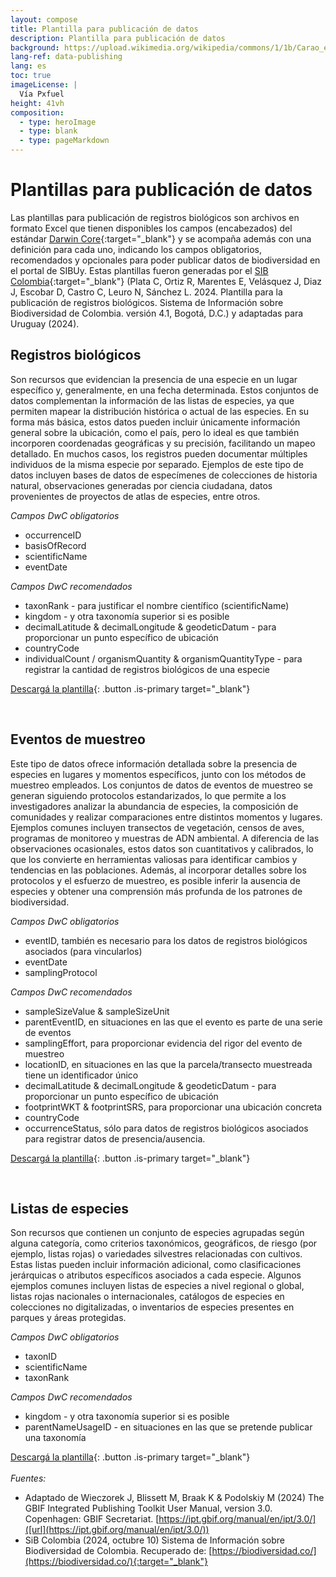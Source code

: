 ```yaml
---
layout: compose
title: Plantilla para publicación de datos
description: Plantilla para publicación de datos
background: https://upload.wikimedia.org/wikipedia/commons/1/1b/Carao_en_Uruguay.jpg
lang-ref: data-publishing
lang: es
toc: true
imageLicense: |
  Vía Pxfuel
height: 41vh
composition: 
  - type: heroImage
  - type: blank
  - type: pageMarkdown
---
```


# Plantillas para publicación de datos

Las plantillas para publicación de registros biológicos son archivos en formato Excel que tienen disponibles los campos (encabezados) del estándar [Darwin Core](https://dwc.tdwg.org/terms/){:target="_blank"} y se acompaña además con una definición para cada uno, indicando los campos obligatorios, recomendados y opcionales para poder publicar datos de biodiversidad en el portal de SIBUy. Estas plantillas fueron generadas por el [SIB Colombia](https://biodiversidad.co/recursos/plantillas-dwc/){:target="_blank"} (Plata C, Ortiz R, Marentes E, Velásquez J, Diaz J, Escobar D, Castro C, Leuro N, Sánchez L. 2024. Plantilla para la publicación de registros biológicos. Sistema de Información sobre Biodiversidad de Colombia. versión 4.1, Bogotá, D.C.) y adaptadas para Uruguay (2024).

## Registros biológicos
Son recursos que evidencian la presencia de una especie en un lugar específico y, generalmente, en una fecha determinada. Estos conjuntos de datos complementan la información de las listas de especies, ya que permiten mapear la distribución histórica o actual de las especies. En su forma más básica, estos datos pueden incluir únicamente información general sobre la ubicación, como el país, pero lo ideal es que también incorporen coordenadas geográficas y su precisión, facilitando un mapeo detallado. En muchos casos, los registros pueden documentar múltiples individuos de la misma especie por separado. Ejemplos de este tipo de datos incluyen bases de datos de especímenes de colecciones de historia natural, observaciones generadas por ciencia ciudadana, datos provenientes de proyectos de atlas de especies, entre otros.

_Campos DwC obligatorios_
- occurrenceID
- basisOfRecord
- scientificName
- eventDate

_Campos DwC recomendados_
- taxonRank - para justificar el nombre científico (scientificName)
- kingdom - y otra taxonomía superior si es posible
- decimalLatitude & decimalLongitude & geodeticDatum - para proporcionar un punto específico de ubicación
- countryCode
- individualCount / organismQuantity & organismQuantityType - para registrar la cantidad de registros biológicos de una especie

[Descargá la plantilla](https://drive.google.com/uc?export=download&id=1XsHT0NCxlw0vn3aqLZWrRcN2mp9Z5cxq){: .button .is-primary target="_blank"}

<br>


## Eventos de muestreo
Este tipo de datos ofrece información detallada sobre la presencia de especies en lugares y momentos específicos, junto con los métodos de muestreo empleados. Los conjuntos de datos de eventos de muestreo se generan siguiendo protocolos estandarizados, lo que permite a los investigadores analizar la abundancia de especies, la composición de comunidades y realizar comparaciones entre distintos momentos y lugares. Ejemplos comunes incluyen transectos de vegetación, censos de aves, programas de monitoreo y muestras de ADN ambiental. A diferencia de las observaciones ocasionales, estos datos son cuantitativos y calibrados, lo que los convierte en herramientas valiosas para identificar cambios y tendencias en las poblaciones. Además, al incorporar detalles sobre los protocolos y el esfuerzo de muestreo, es posible inferir la ausencia de especies y obtener una comprensión más profunda de los patrones de biodiversidad.

_Campos DwC obligatorios_
- eventID, también es necesario para los datos de registros biológicos asociados (para vincularlos)
- eventDate
- samplingProtocol

_Campos DwC recomendados_
- sampleSizeValue & sampleSizeUnit
- parentEventID, en situaciones en las que el evento es parte de una serie de eventos
- samplingEffort, para proporcionar evidencia del rigor del evento de muestreo
- locationID, en situaciones en las que la parcela/transecto muestreada tiene un identificador único
- decimalLatitude & decimalLongitude & geodeticDatum - para proporcionar un punto específico de ubicación
- footprintWKT & footprintSRS, para proporcionar una ubicación concreta
- countryCode
- occurrenceStatus, sólo para datos de registros biológicos asociados para registrar datos de presencia/ausencia.

[Descargá la plantilla](https://drive.google.com/uc?export=download&id=1n4F2PkBzN85trnhsgcxxhl6KQx12KI4Z){: .button .is-primary target="_blank"}

<br>

## Listas de especies
Son recursos que contienen un conjunto de especies agrupadas según alguna categoría, como criterios taxonómicos, geográficos, de riesgo (por ejemplo, listas rojas) o variedades silvestres relacionadas con cultivos. Estas listas pueden incluir información adicional, como clasificaciones jerárquicas o atributos específicos asociados a cada especie. Algunos ejemplos comunes incluyen listas de especies a nivel regional o global, listas rojas nacionales o internacionales, catálogos de especies en colecciones no digitalizadas, o inventarios de especies presentes en parques y áreas protegidas.

_Campos DwC obligatorios_
- taxonID
- scientificName
- taxonRank

_Campos DwC recomendados_
- kingdom - y otra taxonomía superior si es posible
- parentNameUsageID - en situaciones en las que se pretende publicar una taxonomía

[Descargá la plantilla](https://drive.google.com/uc?export=download&id=18IhayNCKr1ct12YpqIbvYczQPY37DByk){: .button .is-primary target="_blank"}
<br>
<br>
*Fuentes:*
- Adaptado de Wieczorek J, Blissett M, Braak K & Podolskiy M (2024) The GBIF Integrated Publishing Toolkit User Manual, version 3.0. Copenhagen: GBIF Secretariat. [https://ipt.gbif.org/manual/en/ipt/3.0/]([url](https://ipt.gbif.org/manual/en/ipt/3.0/))
- SiB Colombia (2024, octubre 10) Sistema de Información sobre Biodiversidad de Colombia. Recuperado de: [https://biodiversidad.co/](https://biodiversidad.co/){:target="_blank"}
